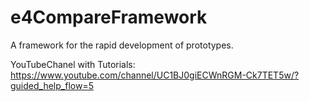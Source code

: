 # e4CompareFramework
A framework for the rapid development of prototypes. 


YouTubeChanel with Tutorials:
https://www.youtube.com/channel/UC1BJ0giECWnRGM-Ck7TET5w/?guided_help_flow=5

